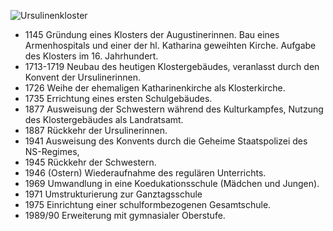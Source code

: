 ![Ursulinenkloster](./images/fritzlar/p21.jpg)

*   1145 Gründung eines Klosters der Augustinerinnen. Bau eines Armenhospitals und einer der hl. Katharina geweihten Kirche. Aufgabe des Klosters im 16. Jahrhundert.
*   1713-1719 Neubau des heutigen Klostergebäudes, veranlasst durch den Konvent der Ursulinerinnen.
*   1726 Weihe der ehemaligen Katharinenkirche als Klosterkirche.
*   1735 Errichtung eines ersten Schulgebäudes.
*   1877 Ausweisung der Schwestern während des Kulturkampfes, Nutzung des Klostergebäudes als Landratsamt.
*   1887 Rückkehr der Ursulinerinnen.
*   1941 Ausweisung des Konvents durch die Geheime Staatspolizei des NS-Regimes,
*   1945 Rückkehr der Schwestern.
*   1946 (Ostern) Wiederaufnahme des regulären Unterrichts.
*   1969 Umwandlung in eine Koedukationsschule (Mädchen und Jungen).
*   1971 Umstrukturierung zur Ganztagsschule
*   1975 Einrichtung einer schulformbezogenen Gesamtschule.
*   1989/90 Erweiterung mit gymnasialer Oberstufe.
